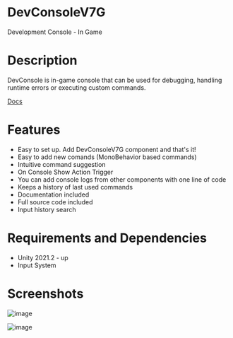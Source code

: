 # DevConsoleV7G
Development Console - In Game 

# Description
DevConsole is in-game console that can be used for debugging, handling runtime errors or executing custom commands.

[Docs](https://github.com/piterrr70/DevConsoleV7G/blob/main/DOCUMENTATION.md)

# Features
- Easy to set up. Add DevConsoleV7G component and that's it!
- Easy to add new comands (MonoBehavior based commands)
- Intuitive command suggestion
- On Console Show Action Trigger
- You can add console logs from other components with one line of code
- Keeps a history of last used commands
- Documentation included
- Full source code included
- Input history search

# Requirements and Dependencies
- Unity 2021.2 - up
- Input System

# Screenshots

![image](https://user-images.githubusercontent.com/33598734/196002240-7e666ff2-823d-4483-923c-0f8d29eb0b5b.png)

![image](https://user-images.githubusercontent.com/33598734/196002053-3682daec-593b-4db9-8a75-234722055a61.png)
